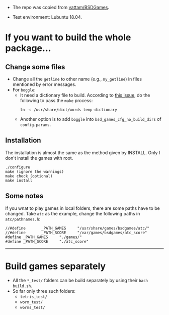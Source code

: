 * The repo was copied from [vattam/BSDGames](https://github.com/vattam/BSDGames).

* Test environment: Lubuntu 18.04.

# If you want to build the whole package...

## Change some files

* Change all the `getline` to other name (e.g., `my_getline`) in files mentioned by error messages.
* For `boggle`:
  * It need a dictionary file to build. According to [this issue](https://github.com/vattam/BSDGames/issues/6#issuecomment-450537151),
    do the following to pass the `make` process:
    ```
    ln -s /usr/share/dict/words temp-dictionary
    ```
  * Another option is to add `boggle` into `bsd_games_cfg_no_build_dirs` of `config.params`.

## Installation

The installation is almost the same as the method given by INSTALL.
Only I don't install the games with root.

```
./configure
make (ignore the warnings)
make check (optional)
make install
```

## Some notes
If you wnat to play games in local folders, there are some paths have to be changed.
Take `atc` as the example, change the following paths in `atc/pathnames.h`:
```
//#define       _PATH_GAMES     "/usr/share/games/bsdgames/atc/"
//#define       _PATH_SCORE     "/var/games/bsdgames/atc_score"
#define _PATH_GAMES     "./games/"
#define _PATH_SCORE     "./atc_score"
```

---

# Build games separately

* All the `*_test/` folders can be build separately by using their `bash build.sh`.
* So far only three such folders:
  * `tetris_test/`
  * `worm_test/`
  * `worms_test/`
